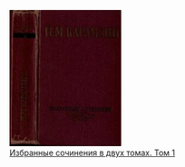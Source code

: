 ![](Избранные%20сочинения%20в%20двух%20томах.%20Том%201.jpg)  
[Избранные сочинения в двух томах. Том 1](Избранные%20сочинения%20в%20двух%20томах.%20Том%201.txt)
